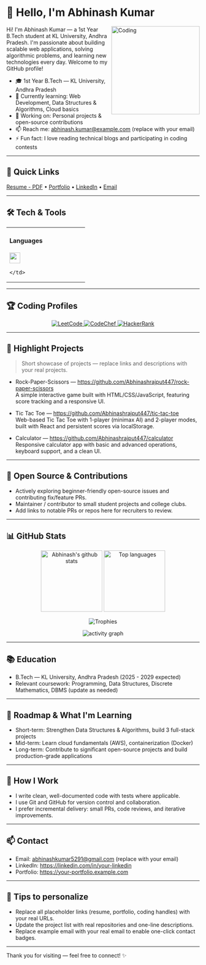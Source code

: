 # 👋 Hello, I'm Abhinash Kumar
<img align="right" alt="Coding" width="230" src="https://raw.githubusercontent.com/Abhinashrajput447/Abhinashrajput447/main/assets/hero-code.gif" />

Hi! I'm Abhinash Kumar — a 1st Year B.Tech student at KL University, Andhra Pradesh. I'm passionate about building scalable web applications, solving algorithmic problems, and learning new technologies every day. Welcome to my GitHub profile!

- 🎓 1st Year B.Tech — KL University, Andhra Pradesh
- 🌱 Currently learning: Web Development, Data Structures & Algorithms, Cloud basics
- 🔭 Working on: Personal projects & open-source contributions
- 📫 Reach me: abhinash.kumar@example.com (replace with your email)
- ⚡ Fun fact: I love reading technical blogs and participating in coding contests

---

## 🔭 Quick Links
[Resume - PDF](https://example.com/your-resume.pdf) • [Portfolio](https://your-portfolio.example.com) • [LinkedIn](https://linkedin.com/in/your-linkedin) • [Email](mailto:abhinash.kumar@example.com)

---

## 🛠️ Tech & Tools

<table>
  <tr>
    <td valign="top" width="50%">
      <h4>Languages</h4>
      <p>
        <img src="https://skillicons.dev/icons?i=python,java,c,cpp,js,ts" height="28"/>
      </p>

   

     
    </td>
  </tr>
</table>

---

## 🏆 Coding Profiles
<div align="center">
  <a href="https://leetcode.com/Abhinash_4749" target="_blank">
    <img src="https://img.shields.io/badge/LeetCode-FFA116?style=for-the-badge&logo=LeetCode&logoColor=white" alt="LeetCode"/>
  </a>
  <a href="https://www.codechef.com/users/klu2500030978" target="_blank">
    <img src="https://img.shields.io/badge/CodeChef-%23964B00?style=for-the-badge&logo=CodeChef&logoColor=white" alt="CodeChef"/>
  </a>
  <a href="https://www.hackerrank.com/@h2500030978" target="_blank">
    <img src="https://img.shields.io/badge/HackerRank-2EC866?style=for-the-badge&logo=HackerRank&logoColor=white" alt="HackerRank"/>
  </a>
  
</div>

---

## 💼 Highlight Projects
> Short showcase of projects — replace links and descriptions with your real projects.

- Rock-Paper-Scissors — https://github.com/Abhinashrajput447/rock-paper-scissors  
  A simple interactive game built with HTML/CSS/JavaScript, featuring score tracking and a responsive UI.

- Tic Tac Toe — https://github.com/Abhinashrajput447/tic-tac-toe  
  Web-based Tic Tac Toe with 1-player (minimax AI) and 2-player modes, built with React and persistent scores via localStorage.

- Calculator — https://github.com/Abhinashrajput447/calculator  
  Responsive calculator app with basic and advanced operations, keyboard support, and a clean UI.

---

## 🚀 Open Source & Contributions
- Actively exploring beginner-friendly open-source issues and contributing fix/feature PRs.
- Maintainer / contributor to small student projects and college clubs.
- Add links to notable PRs or repos here for recruiters to review.

---

## 📊 GitHub Stats

<div align="center">
  <img src="https://github-readme-stats.vercel.app/api?username=Abhinashrajput447&theme=tokyonight&show_icons=true&include_all_commits=true&count_private=true" alt="Abhinash's github stats" height="160"/>
  <img src="https://github-readme-stats.vercel.app/api/top-langs/?username=Abhinashrajput447&theme=tokyonight&layout=compact" alt="Top languages" height="160"/>
</div>

<p align="center">
  <img src="https://github-profile-trophy.vercel.app/?username=Abhinashrajput447&theme=gruvbox" alt="Trophies" />
</p>

<div align="center">
  <img src="https://activity-graph.herokuapp.com/graph?username=Abhinashrajput447&bg_color=0d1117&color=79ff97&line=79ff97&point=ffffff&area=true&hide_border=true" alt="activity graph" />
</div>

---

## 📚 Education
- B.Tech — KL University, Andhra Pradesh (2025 - 2029 expected)
- Relevant coursework: Programming, Data Structures, Discrete Mathematics, DBMS (update as needed)

---

## 🧭 Roadmap & What I'm Learning
- Short-term: Strengthen Data Structures & Algorithms, build 3 full-stack projects
- Mid-term: Learn cloud fundamentals (AWS), containerization (Docker)
- Long-term: Contribute to significant open-source projects and build production-grade applications

---

## 📝 How I Work
- I write clean, well-documented code with tests where applicable.
- I use Git and GitHub for version control and collaboration.
- I prefer incremental delivery: small PRs, code reviews, and iterative improvements.

---

## 📫 Contact
- Email: abhinashkumar5291@gmail.com (replace with your email)
- LinkedIn: https://linkedin.com/in/your-linkedin
- Portfolio: https://your-portfolio.example.com

---

## 🙌 Tips to personalize
- Replace all placeholder links (resume, portfolio, coding handles) with your real URLs.
- Update the project list with real repositories and one-line descriptions.
- Replace example email with your real email to enable one-click contact badges.

---

Thank you for visiting — feel free to connect! ✨
